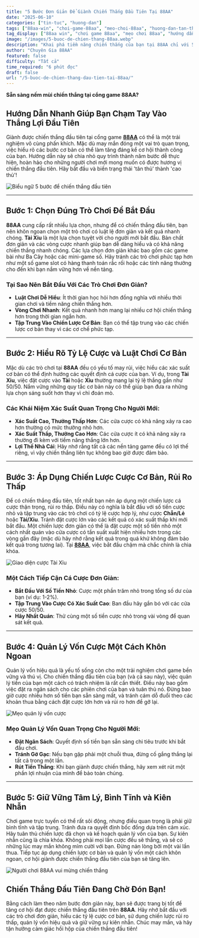 ```yaml
---
title: "5 Bước Đơn Giản Để Giành Chiến Thắng Đầu Tiên Tại 88AA"
date: "2025-06-10"
categories: ["tin-tuc", "huong-dan"]
tags: ["88aa-win", "choi-game-88aa", "meo-choi-88aa", "huong-dan-tan-thu-88aa", "chien-thang-88aa", "game-bai-88aa"]
tag_display: ["88aa win", "chơi game 88aa", "mẹo chơi 88aa", "hướng dẫn tân thủ 88aa", "chiến thắng 88aa", "game bài 88aa"]
image: "/images/5-buoc-de-chien-thang-88aa.webp"
description: "Khai phá tiềm năng chiến thắng của bạn tại 88AA chỉ với 5 bước đơn giản. Học cách chọn đúng trò chơi, hiểu luật chơi, quản lý vốn và áp dụng chiến lược cơ bản để có chiến thắng đầu tiên."
author: "Chuyên Gia 88AA"
featured: false
difficulty: "Tất cả"
time_required: "6 phút đọc"
draft: false
url: "/5-buoc-de-chien-thang-dau-tien-tai-88aa/"
---
```



**Sẵn sàng nếm mùi chiến thắng tại cổng game **88AA**?**
## Hướng Dẫn Nhanh Giúp Bạn Chạm Tay Vào Thắng Lợi Đầu Tiên


Giành được chiến thắng đầu tiên tại cổng game [**88AA**](https://88aa.com.co "88AA") có thể là một trải nghiệm vô cùng phấn khích. Mặc dù may mắn đóng một vai trò quan trọng, việc hiểu rõ các bước cơ bản có thể làm tăng đáng kể cơ hội thành công của bạn. Hướng dẫn này sẽ chia nhỏ quy trình thành năm bước dễ thực hiện, hoàn hảo cho những người chơi mới mong muốn có được hương vị chiến thắng đầu tiên. Hãy bắt đầu và biến trạng thái 'tân thủ' thành 'cao thủ'!


![Biểu ngữ 5 bước để chiến thắng đầu tiên](/images/5-buoc-de-chien-thang-88aa.webp)


---


## Bước 1: Chọn Đúng Trò Chơi Để Bắt Đầu


**88AA** cung cấp rất nhiều lựa chọn, nhưng để có chiến thắng đầu tiên, bạn nên khôn ngoan chọn một trò chơi có luật lệ đơn giản và kết quả nhanh chóng. **Tài Xỉu** là một lựa chọn tuyệt vời cho người mới bắt đầu. Bản chất đơn giản và các vòng cược nhanh giúp bạn dễ dàng hiểu và có khả năng chiến thắng nhanh chóng. Các lựa chọn đơn giản khác bao gồm các game bài như Ba Cây hoặc các mini-game số. Hãy tránh các trò chơi phức tạp hơn như một số game slot có hàng thanh toán rắc rối hoặc các tính năng thưởng cho đến khi bạn nắm vững hơn về nền tảng.


### Tại Sao Nên Bắt Đầu Với Các Trò Chơi Đơn Giản?
- **Luật Chơi Dễ Hiểu**: Ít thời gian học hỏi hơn đồng nghĩa với nhiều thời gian chơi và tiềm năng chiến thắng hơn.
- **Vòng Chơi Nhanh**: Kết quả nhanh hơn mang lại nhiều cơ hội chiến thắng hơn trong thời gian ngắn hơn.
- **Tập Trung Vào Chiến Lược Cơ Bản**: Bạn có thể tập trung vào các chiến lược cơ bản thay vì các cơ chế phức tạp.


---


## Bước 2: Hiểu Rõ Tỷ Lệ Cược và Luật Chơi Cơ Bản


Mặc dù các trò chơi tại **88AA** đều có yếu tố may rủi, việc hiểu các xác suất cơ bản có thể định hướng các quyết định cá cược của bạn. Ví dụ, trong **Tài Xỉu**, việc đặt cược vào **Tài** hoặc **Xỉu** thường mang lại tỷ lệ thắng gần như 50/50. Nắm vững những quy tắc cơ bản này có thể giúp bạn đưa ra những lựa chọn sáng suốt hơn thay vì chỉ đoán mò.


### Các Khái Niệm Xác Suất Quan Trọng Cho Người Mới:
- **Xác Suất Cao, Thưởng Thấp Hơn**: Các cửa cược có khả năng xảy ra cao hơn thường có mức thưởng nhỏ hơn.
- **Xác Suất Thấp, Thưởng Cao Hơn**: Các cửa cược ít có khả năng xảy ra thường đi kèm với tiềm năng thắng lớn hơn.
- **Lợi Thế Nhà Cái**: Hãy nhớ rằng tất cả các nền tảng game đều có lợi thế riêng, vì vậy chiến thắng liên tục không bao giờ được đảm bảo.


---


## Bước 3: Áp Dụng Chiến Lược Cược Cơ Bản, Rủi Ro Thấp


Để có chiến thắng đầu tiên, tốt nhất bạn nên áp dụng một chiến lược cá cược thận trọng, rủi ro thấp. Điều này có nghĩa là bắt đầu với số tiền cược nhỏ và tập trung vào các trò chơi có tỷ lệ cược hợp lý, như cược **Chẵn/Lẻ** hoặc **Tài/Xỉu**. Tránh đặt cược lớn vào các kết quả có xác suất thấp khi mới bắt đầu. Một chiến lược đơn giản có thể là đặt cược một số tiền nhỏ một cách nhất quán vào cửa cược có tần suất xuất hiện nhiều hơn trong các vòng gần đây (mặc dù hãy nhớ rằng kết quả trong quá khứ không đảm bảo kết quả trong tương lai). Tại [**88AA**](https://88aa.com.co "88AA"), việc bắt đầu chậm mà chắc chính là chìa khóa.


![Giao diện cược Tài Xỉu](/images/giao-dien-cuoc-tai-xiu-88aa.webp)


### Một Cách Tiếp Cận Cá Cược Đơn Giản:
- **Bắt Đầu Với Số Tiền Nhỏ**: Cược một phần trăm nhỏ trong tổng số dư của bạn (ví dụ: 1-2%).
- **Tập Trung Vào Cược Có Xác Suất Cao**: Ban đầu hãy gắn bó với các cửa cược 50/50.
- **Hãy Nhất Quán**: Thử cùng một số tiền cược nhỏ trong vài vòng để quan sát kết quả.


---


## Bước 4: Quản Lý Vốn Cược Một Cách Khôn Ngoan


Quản lý vốn hiệu quả là yếu tố sống còn cho một trải nghiệm chơi game bền vững và thú vị. Cho chiến thắng đầu tiên của bạn (và cả sau này), việc quản lý tiền của bạn một cách có trách nhiệm là rất cần thiết. Điều này bao gồm việc đặt ra ngân sách cho các phiên chơi của bạn và tuân thủ nó. Đừng bao giờ cược nhiều hơn số tiền bạn sẵn sàng mất, và tránh cám dỗ đuổi theo các khoản thua bằng cách đặt cược lớn hơn và rủi ro hơn để gỡ lại.


![Mẹo quản lý vốn cược](/images/quan-ly-von-cuoc-88aa.webp)


### Mẹo Quản Lý Vốn Quan Trọng Cho Người Mới:
- **Đặt Ngân Sách**: Quyết định số tiền bạn sẵn sàng chi tiêu trước khi bắt đầu chơi.
- **Tránh Gỡ Gạc**: Nếu bạn gặp phải một chuỗi thua, đừng cố gắng thắng lại tất cả trong một lần.
- **Rút Tiền Thắng**: Khi bạn giành được chiến thắng, hãy xem xét rút một phần lợi nhuận của mình để bảo toàn chúng.


---


## Bước 5: Giữ Vững Tâm Lý, Bình Tĩnh và Kiên Nhẫn


Chơi game trực tuyến có thể rất sôi động, nhưng điều quan trọng là phải giữ bình tĩnh và tập trung. Tránh đưa ra quyết định bốc đồng dựa trên cảm xúc. Hãy tuân thủ chiến lược đã chọn và kế hoạch quản lý vốn của bạn. Sự kiên nhẫn cũng là chìa khóa. Không phải mọi lần cược đều sẽ thắng, và sẽ có những lúc may mắn không mỉm cười với bạn. Đừng nản lòng bởi một vài lần thua. Tiếp tục áp dụng chiến lược cơ bản và quản lý vốn một cách khôn ngoan, cơ hội giành được chiến thắng đầu tiên của bạn sẽ tăng lên.


![Người chơi 88AA vui mừng chiến thắng](/images/nguoi-choi-vui-mung-chien-thang-88aa.webp)


## Chiến Thắng Đầu Tiên Đang Chờ Đón Bạn!


Bằng cách làm theo năm bước đơn giản này, bạn sẽ được trang bị tốt để tăng cơ hội đạt được chiến thắng đầu tiên trên **88AA**. Hãy nhớ bắt đầu với các trò chơi đơn giản, hiểu các tỷ lệ cược cơ bản, sử dụng chiến lược rủi ro thấp, quản lý vốn hiệu quả và giữ vững sự kiên nhẫn. Chúc may mắn, và hãy tận hưởng cảm giác hồi hộp của chiến thắng đầu tiên!


